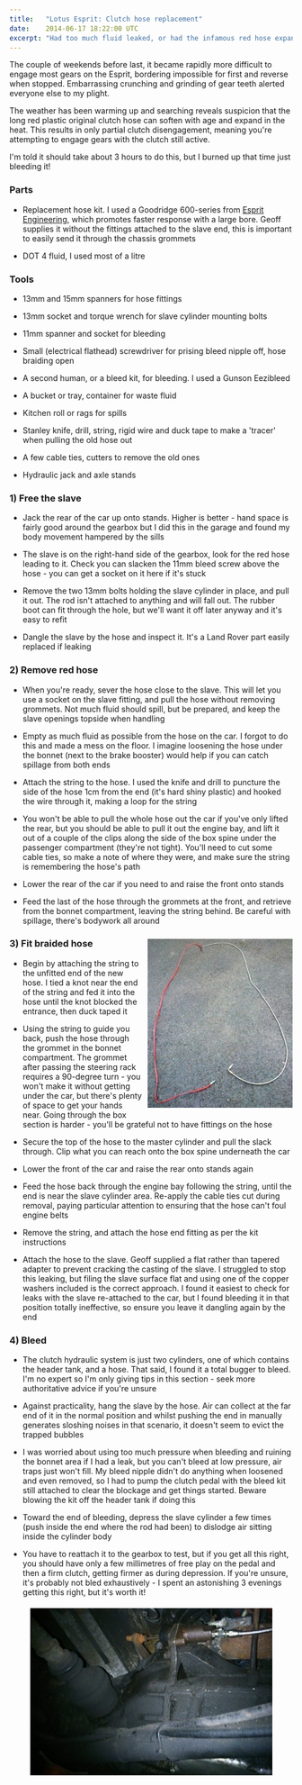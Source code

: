 ```yaml
---
title:   "Lotus Esprit: Clutch hose replacement"
date:    2014-06-17 18:22:00 UTC
excerpt: "Had too much fluid leaked, or had the infamous red hose expanded in the summer heat?  Only one way to be sure..."
---
```


The couple of weekends before last, it became rapidly more difficult to engage most gears on the Esprit, bordering impossible for first and reverse when stopped.  Embarrassing crunching and grinding of gear teeth alerted everyone else to my plight.

The weather has been warming up and searching reveals suspicion that the long red plastic original clutch hose can soften with age and expand in the heat.  This results in only partial clutch disengagement, meaning you're attempting to engage gears with the clutch still active.

I'm told it should take about 3 hours to do this, but I burned up that time just bleeding it!

### Parts

- Replacement hose kit.  I used a Goodridge 600-series from [Esprit Engineering](http://espritengineering.co.uk), which promotes faster response with a large bore.  Geoff supplies it without the fittings attached to the slave end, this is important to easily send it through the chassis grommets

- DOT 4 fluid, I used most of a litre

### Tools

- 13mm and 15mm spanners for hose fittings

- 13mm socket and torque wrench for slave cylinder mounting bolts

- 11mm spanner and socket for bleeding

- Small (electrical flathead) screwdriver for prising bleed nipple off, hose braiding open

- A second human, or a bleed kit, for bleeding.  I used a Gunson Eezibleed

- A bucket or tray, container for waste fluid

- Kitchen roll or rags for spills

- Stanley knife, drill, string, rigid wire and duck tape to make a 'tracer' when pulling the old hose out

- A few cable ties, cutters to remove the old ones

- Hydraulic jack and axle stands

### 1) Free the slave

- Jack the rear of the car up onto stands.  Higher is better - hand space is fairly good around the gearbox but I did this in the garage and found my body movement hampered by the sills

- The slave is on the right-hand side of the gearbox, look for the red hose leading to it.  Check you can slacken the 11mm bleed screw above the hose - you can get a socket on it here if it's stuck

- Remove the two 13mm bolts holding the slave cylinder in place, and pull it out.  The rod isn't attached to anything and will fall out.  The rubber boot can fit through the hole, but we'll want it off later anyway and it's easy to refit

- Dangle the slave by the hose and inspect it.  It's a Land Rover part easily replaced if leaking

### 2) Remove red hose

- When you're ready, sever the hose close to the slave.  This will let you use a socket on the slave fitting, and pull the hose without removing grommets.  Not much fluid should spill, but be prepared, and keep the slave openings topside when handling

- Empty as much fluid as possible from the hose on the car.  I forgot to do this and made a mess on the floor.  I imagine loosening the hose under the bonnet (next to the brake booster) would help if you can catch spillage from both ends

- Attach the string to the hose.  I used the knife and drill to puncture the side of the hose 1cm from the end (it's hard shiny plastic) and hooked the wire through it, making a loop for the string

- You won't be able to pull the whole hose out the car if you've only lifted the rear, but you should be able to pull it out the engine bay, and lift it out of a couple of the clips along the side of the box spine under the passenger compartment (they're not tight).  You'll need to cut some cable ties, so make a note of where they were, and make sure the string is remembering the hose's path

- Lower the rear of the car if you need to and raise the front onto stands

- Feed the last of the hose through the grommets at the front, and retrieve from the bonnet compartment, leaving the string behind.  Be careful with spillage, there's bodywork all around

<img style="float: right; margin: 10px 0 10px 10px" src="/assets/posts/Lotus_Esprit_clutch_hoses.jpg"/>

### 3) Fit braided hose

- Begin by attaching the string to the unfitted end of the new hose.  I tied a knot near the end of the string and fed it into the hose until the knot blocked the entrance, then duck taped it

- Using the string to guide you back, push the hose through the grommet in the bonnet compartment.  The grommet after passing the steering rack requires a 90-degree turn - you won't make it without getting under the car, but there's plenty of space to get your hands near.  Going through the box section is harder - you'll be grateful not to have fittings on the hose

- Secure the top of the hose to the master cylinder and pull the slack through.  Clip what you can reach onto the box spine underneath the car

- Lower the front of the car and raise the rear onto stands again

- Feed the hose back through the engine bay following the string, until the end is near the slave cylinder area.  Re-apply the cable ties cut during removal, paying particular attention to ensuring that the hose can't foul engine belts

- Remove the string, and attach the hose end fitting as per the kit instructions

- Attach the hose to the slave.  Geoff supplied a flat rather than tapered adapter to prevent cracking the casting of the slave.  I struggled to stop this leaking, but filing the slave surface flat and using one of the copper washers included is the correct approach.  I found it easiest to check for leaks with the slave re-attached to the car, but I found bleeding it in that position totally ineffective, so ensure you leave it dangling again by the end

### 4) Bleed

- The clutch hydraulic system is just two cylinders, one of which contains the header tank, and a hose.  That said, I found it a total bugger to bleed.  I'm no expert so I'm only giving tips in this section - seek more authoritative advice if you're unsure

- Against practicality, hang the slave by the hose.  Air can collect at the far end of it in the normal position and whilst pushing the end in manually generates sloshing noises in that scenario, it doesn't seem to evict the trapped bubbles

- I was worried about using too much pressure when bleeding and ruining the bonnet area if I had a leak, but you can't bleed at low pressure, air traps just won't fill.  My bleed nipple didn't do anything when loosened and even removed, so I had to pump the clutch pedal with the bleed kit still attached to clear the blockage and get things started.  Beware blowing the kit off the header tank if doing this

- Toward the end of bleeding, depress the slave cylinder a few times (push inside the end where the rod had been) to dislodge air sitting inside the cylinder body

- You have to reattach it to the gearbox to test, but if you get all this right, you should have only a few millimetres of free play on the pedal and then a firm clutch, getting firmer as during depression.  If you're unsure, it's probably not bled exhaustively - I spent an astonishing 3 evenings getting this right, but it's worth it!

<img style="display: block; margin: 20px auto 20px auto" src="/assets/posts/Lotus_Esprit_clutch_slave.jpg"/>